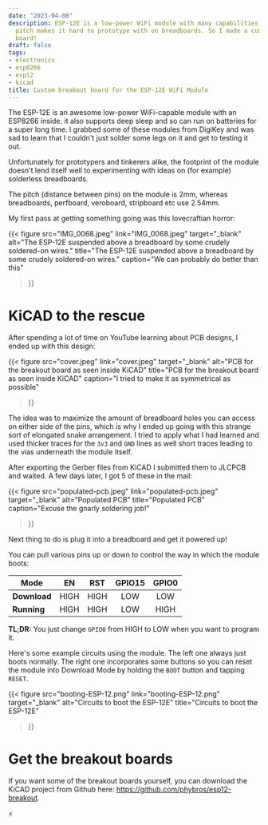 ```yaml
---
date: "2023-04-08"
description: ESP-12E is a low-power WiFi module with many capabilities but its 2mm
  pitch makes it hard to prototype with on breadboards. So I made a custom breakout
  board!
draft: false
tags:
- electronics
- esp8266
- esp12
- kicad
title: Custom breakout board for the ESP-12E WiFi Module
---
```


The ESP-12E is an awesome low-power WiFi-capable module with an ESP8266 inside.
it also supports deep sleep and so can run on batteries for a super long time.
I grabbed some of these modules from DigiKey and was sad to learn that I
couldn't just solder some legs on it and get to testing it out.

Unfortunately for prototypers and tinkerers alike, the footprint of the module
doesn't lend itself well to experimenting with ideas on (for example)
solderless breadboards.

The pitch (distance between pins) on the module is 2mm, whereas breadboards, 
perfboard, veroboard, stripboard etc use 2.54mm.

<!--more-->

My first pass at getting something going was this lovecraftian horror:

{{< figure 
    src="IMG_0068.jpeg"
    link="IMG_0068.jpeg"
    target="_blank"
    alt="The ESP-12E suspended above a breadboard by some crudely soldered-on wires."
    title="The ESP-12E suspended above a breadboard by some crudely soldered-on wires."
    caption="We can probably do better than this"
>}}

# KiCAD to the rescue

After spending a lot of time on YouTube learning about
PCB designs, I ended up with this design:

{{< figure 
    src="cover.jpeg"
    link="cover.jpeg"
    target="_blank"
    alt="PCB for the breakout board as seen inside KiCAD"
    title="PCB for the breakout board as seen inside KiCAD"
    caption="I tried to make it as symmetrical as possible"
>}}

The idea was to maximize the amount of breadboard holes you can access on
either side of the pins, which is why I ended up going with this strange sort
of elongated snake arrangement. I tried to apply what I had learned and used
thicker traces for the `3v3` and `GND` lines as well short traces leading to
the vias underneath the module itself.

After exporting the Gerber files from KiCAD I submitted them to JLCPCB and
waited. A few days later, I got 5 of these in the mail:

{{< figure 
    src="populated-pcb.jpeg"
    link="populated-pcb.jpeg"
    target="_blank"
    alt="Populated PCB"
    title="Populated PCB"
    caption="Excuse the gnarly soldering job!"
>}}

Next thing to do is plug it into a breadboard and get it powered up!

You can pull various pins up or down to control the way in which the module boots:

|Mode        |EN  |RST  |GPIO15|GPIO0|
|------------|:--:|:---:|:----:|:---:|
|**Download**|HIGH|HIGH |LOW   |LOW  |
|**Running** |HIGH|HIGH |LOW   |HIGH |

**TL;DR:** You just change `GPIO0` from HIGH to LOW when you want to program
it.

Here's some example circuits using the module. The left one always just boots
normally. The right one incorporates some buttons so you can reset the module
into Download Mode by holding the `BOOT` button and tapping `RESET`.

{{< figure 
    src="booting-ESP-12.png"
    link="booting-ESP-12.png"
    target="_blank"
    alt="Circuits to boot the ESP-12E"
    title="Circuits to boot the ESP-12E"
>}}

# Get the breakout boards

If you want some of the breakout boards yourself, you can download the KiCAD
project from Github here: <https://github.com/phybros/esp12-breakout>.

⚡️
